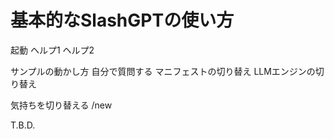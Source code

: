# 基本的なSlashGPTの使い方


起動
ヘルプ1
ヘルプ2

サンプルの動かし方
自分で質問する
マニフェストの切り替え
LLMエンジンの切り替え

気持ちを切り替える
/new


T.B.D.
